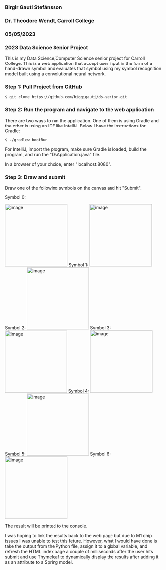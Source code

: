 ### Birgir Gauti Stefánsson
### Dr. Theodore Wendt, Carroll College
### 05/05/2023
### 2023 Data Science Senior Project

This is my Data Science/Computer Science senior project for Carroll College. This is a web application that accept user input in the form of a hand-drawn symbol and evaluates that symbol using my symbol recognition model built using a convolutional neural network.

### Step 1: Pull Project from GitHub

```terminal
$ git clone https://github.com/biggigauti/ds-senior.git
```

### Step 2: Run the program and navigate to the web application

There are two ways to run the application. One of them is using Gradle and the other is using an IDE like IntelliJ. Below I have the instructions for Gradle:

```terminal
$ ./gradlew bootRun
```

For IntelliJ, import the program, make sure Gradle is loaded, build the program, and run the "DsApplication.java" file.

In a browser of your choice, enter "localhost:8080".

### Step 3: Draw and submit

Draw one of the following symbols on the canvas and hit "Submit".

Symbol 0:

<img width="201" alt="image" src="https://user-images.githubusercontent.com/98067108/236564210-7323c905-a17c-4697-b1c4-5cc39c064bd0.png">
Symbol 1:
<img width="201" alt="image" src="https://user-images.githubusercontent.com/98067108/236564231-1d9972c1-a897-4099-bf18-73c3493f3d73.png">
Symbol 2:
<img width="200" alt="image" src="https://user-images.githubusercontent.com/98067108/236564255-cec27f67-7521-4a97-98c9-7507733bb84a.png">
Symbol 3:
<img width="200" alt="image" src="https://user-images.githubusercontent.com/98067108/236564262-db2d7177-f791-43bf-b16b-f5532dc5945c.png">
Symbol 4: 
<img width="201" alt="image" src="https://user-images.githubusercontent.com/98067108/236564271-7016ccae-a2cb-44ff-add7-f9b745383915.png">
Symbol 5:
<img width="200" alt="image" src="https://user-images.githubusercontent.com/98067108/236564287-ef98dbee-ef6d-42de-8330-37ec8295f131.png">
Symbol 6:
<img width="201" alt="image" src="https://user-images.githubusercontent.com/98067108/236564297-25881e58-5be3-433f-a577-5e6d3de1a814.png">


The result will be printed to the console.

I was hoping to link the results back to the web page but due to M1 chip issues I was unable to test this feture. However, what I would have done is take the output from the Python file, assign it to a global variable, and refresh the HTML index page a couple of milliseconds after the user hits submit and use Thymeleaf to dynamically display the results after adding it as an attribute to a Spring model.
